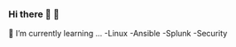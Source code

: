 ### Hi there 👋 👯

🌱 I’m currently learning ...
-Linux
-Ansible
-Splunk
-Security
<!--
**krimsoda/krimsoda** is a ✨ _special_ ✨ repository because its `README.md` (this file) appears on your GitHub profile.

### Hi there 👋 👯

Here are some ideas to get you started:

- 🔭 I’m currently working on ...
- 🌱 I’m currently learning ...
- 👯 I’m looking to collaborate on ...
- 🤔 I’m looking for help with ...
- 💬 Ask me about ...
- 📫 How to reach me: ...
- 😄 Pronouns: ...
- ⚡ Fun fact: ...
-->
